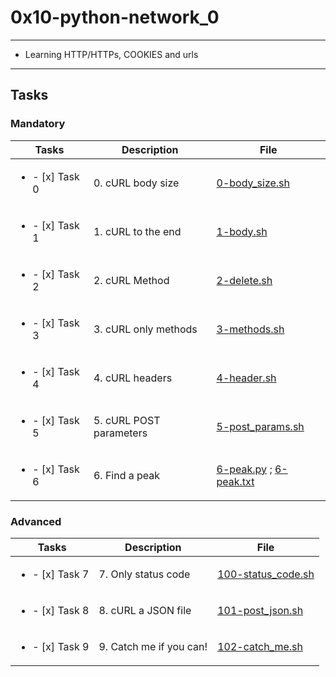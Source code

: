# 0x10-python-network_0

---

* Learning HTTP/HTTPs, COOKIES and urls

---

## Tasks

### Mandatory 

| Tasks | Description | File |
| ----- | ----- | ----- |
| <ul><li> - [x] Task 0 </li></ul> | 0. cURL body size | [0-body_size.sh](0-body_size.sh) |
| <ul><li> - [x] Task 1 </li></ul> | 1. cURL to the end | [1-body.sh](1-body.sh) |
| <ul><li> - [x] Task 2 </li></ul> | 2. cURL Method | [2-delete.sh](2-delete.sh) |
| <ul><li> - [x] Task 3 </li></ul> | 3. cURL only methods | [3-methods.sh](3-methods.sh) |
| <ul><li> - [x] Task 4 </li></ul> | 4. cURL headers | [4-header.sh](4-header.sh) |
| <ul><li> - [x] Task 5 </li></ul> | 5. cURL POST parameters | [5-post_params.sh](5-post_params.sh) |
| <ul><li> - [x] Task 6 </li></ul> | 6. Find a peak | [6-peak.py](6-peak.py) ; [6-peak.txt](6-peak.txt) |

### Advanced

| Tasks | Description | File |
| ----- | ----- | ----- |
| <ul><li> - [x] Task 7 </li></ul> | 7. Only status code | [100-status_code.sh](100-status_code.sh) | 
| <ul><li> - [x] Task 8 </li></ul> | 8. cURL a JSON file | [101-post_json.sh](101-post_json.sh) |
| <ul><li> - [x] Task 9 </li></ul> | 9. Catch me if you can! | [102-catch_me.sh](102-catch_me.sh) |
